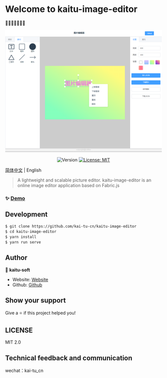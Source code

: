 # Welcome to kaitu-image-editor

🌈🐴🐂🐱🐶🐷🌈

![kaitu](/assets/index_demo.png)

<p align="center">
  <img alt="Version" src="https://img.shields.io/badge/version-0.1.0-blue.svg?cacheSeconds=2592000" style="display:inline-block" />
  <a href="#" target="_blank">
    <img alt="License: MIT" src="https://img.shields.io/badge/License-MIT-yellow.svg" />
  </a>
</p>

[简体中文](README.md) | English

>  A lightweight and scalable picture editor.
kaitu-image-editor is an online image editor application based on Fabric.js

### ✨ [Demo](http://kai-tu_cn.github.io/kaitu-image-editor)


## Development
```bash
$ git clone https://github.com/kai-tu-cn/kaitu-image-editor
$ cd kaitu-image-editor
$ yarn install
$ yarn run serve
```

## Author

👤 **kaitu-soft**

* Website: [Website](http://139.159.160.146/)
* Github: [Github](https://github.com/kai-tu-cn)

## Show your support

Give a ⭐️ if this project helped you!

## LICENSE
MIT 2.0

## Technical feedback and communication
wechat：kai-tu_cn
